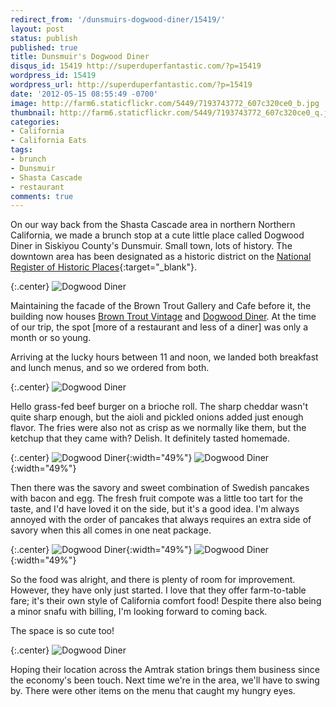 ```yaml
---
redirect_from: '/dunsmuirs-dogwood-diner/15419/'
layout: post
status: publish
published: true
title: Dunsmuir's Dogwood Diner
disqus_id: 15419 http://superduperfantastic.com/?p=15419
wordpress_id: 15419
wordpress_url: http://superduperfantastic.com/?p=15419
date: '2012-05-15 08:55:49 -0700'
image: http://farm6.staticflickr.com/5449/7193743772_607c320ce0_b.jpg
thumbnail: http://farm6.staticflickr.com/5449/7193743772_607c320ce0_q.jpg
categories:
- California
- California Eats
tags:
- brunch
- Dunsmuir
- Shasta Cascade
- restaurant
comments: true
---
```

On our way back from the Shasta Cascade area in northern Northern California, we made a brunch stop at a cute little place called Dogwood Diner in Siskiyou County's Dunsmuir. Small town, lots of history. <!--more-->The downtown area has been designated as a historic district on the [National Register of Historic Places](http://www.nps.gov/nr/ "National Register of Historic Places"){:target="_blank"}.

{:.center}
![Dogwood Diner](http://farm6.staticflickr.com/5449/7193743772_607c320ce0_c.jpg)

Maintaining the facade of the Brown Trout Gallery and Cafe before it, the building now houses [Brown Trout Vintage](http://www.browntroutvintage.com/ "Brown Trout Vintage") and [Dogwood Diner](http://www.browntroutvintage.com/dogwood-diner/ "Dogwood Diner"). At the time of our trip, the spot [more of a restaurant and less of a diner] was only a month or so young.

Arriving at the lucky hours between 11 and noon, we landed both breakfast and lunch menus, and so we ordered from both.

{:.center}
![Dogwood Diner](http://farm8.staticflickr.com/7218/7193737190_6111dc7510_c.jpg)

Hello grass-fed beef burger on a brioche roll. The sharp cheddar wasn't quite sharp enough, but the aioli and pickled onions added just enough flavor. The fries were also not as crisp as we normally like them, but the ketchup that they came with? Delish. It definitely tasted homemade.

{:.center}
![Dogwood Diner](http://farm9.staticflickr.com/8017/7193742988_257bf20263.jpg){:width="49%"} ![Dogwood Diner](http://farm9.staticflickr.com/8142/7193742142_83f898f7b1.jpg){:width="49%"}

Then there was the savory and sweet combination of Swedish pancakes with bacon and egg. The fresh fruit compote was a little too tart for the taste, and I'd have loved it on the side, but it's a good idea. I'm always annoyed with the order of pancakes that always requires an extra side of savory when this all comes in one neat package.

{:.center}
![Dogwood Diner](http://farm8.staticflickr.com/7216/7193741414_13956b5a6b.jpg){:width="49%"} ![Dogwood Diner](http://farm9.staticflickr.com/8143/7193738388_c6bc1b96c3.jpg){:width="49%"}

So the food was alright, and there is plenty of room for improvement. However, they have only just started. I love that they offer farm-to-table fare; it's their own style of California comfort food! Despite there also being a minor snafu with billing, I'm looking forward to coming back.

The space is so cute too!

{:.center}
![Dogwood Diner](http://farm8.staticflickr.com/7104/7193740584_ddb67aeb67_c.jpg)

Hoping their location across the Amtrak station brings them business since the economy's been touch. Next time we're in the area, we'll have to swing by. There were other items on the menu that caught my hungry eyes.